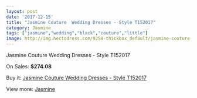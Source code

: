 ```yaml
---
layout: post
date: '2017-12-15'
title: "Jasmine Couture  Wedding Dresses - Style T152017"
category: Jasmine
tags: ["jasmine","wedding","black","couture","little"]
image: http://img.hectodress.com/9258-thickbox_default/jasmine-couture-wedding-dresses-style-t152017.jpg
---
```

Jasmine Couture  Wedding Dresses - Style T152017

On Sales: **$274.08**
<a href="https://www.hectodress.com/jasmine/4696-jasmine-couture-wedding-dresses-style-t152017.html"><amp-img layout="responsive" width="600" height="600" src="//img.hectodress.com/9258-thickbox_default/jasmine-couture-wedding-dresses-style-t152017.jpg" alt="Jasmine Couture  Wedding Dresses - Style T152017 0" /></a>
<a href="https://www.hectodress.com/jasmine/4696-jasmine-couture-wedding-dresses-style-t152017.html"><amp-img layout="responsive" width="600" height="600" src="//img.hectodress.com/9259-thickbox_default/jasmine-couture-wedding-dresses-style-t152017.jpg" alt="Jasmine Couture  Wedding Dresses - Style T152017 1" /></a>

Buy it: [Jasmine Couture  Wedding Dresses - Style T152017](https://www.hectodress.com/jasmine/4696-jasmine-couture-wedding-dresses-style-t152017.html "Jasmine Couture  Wedding Dresses - Style T152017")

View more: [Jasmine](https://www.hectodress.com/79-jasmine "Jasmine")